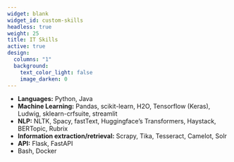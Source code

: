 ```yaml
---
widget: blank
widget_id: custom-skills
headless: true
weight: 25
title: IT Skills
active: true
design:
  columns: "1"
  background:
    text_color_light: false
    image_darken: 0
---
```


* **Languages:** Python, Java
* **Machine Learning:** Pandas, scikit-learn, H2O, Tensorflow (Keras), Ludwig, sklearn-crfsuite, streamlit
* **NLP:** NLTK, Spacy, fastText, Huggingface’s Transformers, Haystack, BERTopic, Rubrix
* **Information extraction/retrieval:** Scrapy, Tika, Tesseract, Camelot, Solr
* **API:** Flask, FastAPI
* Bash, Docker
